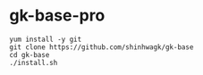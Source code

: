 ﻿# gk-base-pro


```shell
yum install -y git
git clone https://github.com/shinhwagk/gk-base
cd gk-base
./install.sh
```
